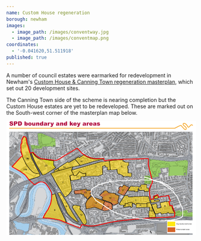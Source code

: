 ```yaml
---
name: Custom House regeneration
borough: newham
images:
  - image_path: /images/conventway.jpg
  - image_path: /images/conventmap.png
coordinates:
  - '-0.041620,51.511918'
published: true
---
```

A number of council estates were earmarked for redevelopment in Newham's [Custom House & Canning Town regeneration masterplan](https://www.newham.gov.uk/Documents/Environment%20and%20planning/CanningTownCustomHouseAdoptedSPD2008%5B1%5D.pdf), which set out 20 development sites.

The Canning Town side of the scheme is nearing completion but the Custom House estates are yet to be redeveloped. These are marked out on the South-west corner of the masterplan map below.

![](/images/canningtownspd.png)
